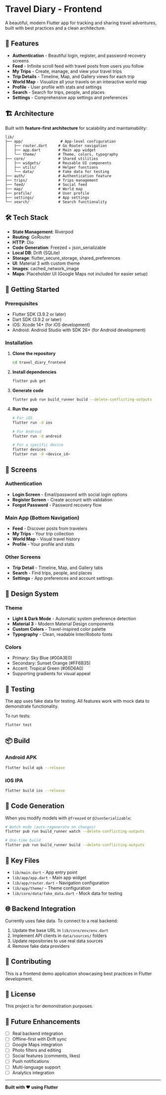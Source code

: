 # Travel Diary - Frontend

A beautiful, modern Flutter app for tracking and sharing travel adventures, built with best practices and a clean architecture.

## 🌟 Features

- **Authentication** - Beautiful login, register, and password recovery screens
- **Feed** - Infinite scroll feed with travel posts from users you follow
- **My Trips** - Create, manage, and view your travel trips
- **Trip Details** - Timeline, Map, and Gallery views for each trip
- **World Map** - Visualize all your travels on an interactive world map
- **Profile** - User profile with stats and settings
- **Search** - Search for trips, people, and places
- **Settings** - Comprehensive app settings and preferences

## 🏗️ Architecture

Built with **feature-first architecture** for scalability and maintainability:

```
lib/
├── app/                 # App-level configuration
│   ├── router.dart     # Go Router navigation
│   ├── app.dart        # Main app widget
│   └── theme/          # Theme, colors, typography
├── core/               # Shared utilities
│   ├── widgets/        # Reusable UI components
│   ├── utils/          # Helper functions
│   └── data/           # Fake data for testing
├── auth/               # Authentication feature
├── trips/              # Trips management
├── feed/               # Social feed
├── map/                # World map
├── profile/            # User profile
├── settings/           # App settings
└── search/             # Search functionality
```

## 🛠️ Tech Stack

- **State Management**: Riverpod
- **Routing**: GoRouter
- **HTTP**: Dio
- **Code Generation**: Freezed + json_serializable
- **Local DB**: Drift (SQLite)
- **Storage**: flutter_secure_storage, shared_preferences
- **UI**: Material 3 with custom theme
- **Images**: cached_network_image
- **Maps**: Placeholder UI (Google Maps not included for easier setup)

## 🚀 Getting Started

### Prerequisites

- Flutter SDK (3.9.2 or later)
- Dart SDK (3.9.2 or later)
- iOS: Xcode 14+ (for iOS development)
- Android: Android Studio with SDK 26+ (for Android development)

### Installation

1. **Clone the repository**
   ```bash
   cd travel_diary_frontend
   ```

2. **Install dependencies**
   ```bash
   flutter pub get
   ```

3. **Generate code**
   ```bash
   flutter pub run build_runner build --delete-conflicting-outputs
   ```

4. **Run the app**
   ```bash
   # For iOS
   flutter run -d ios

   # For Android
   flutter run -d android

   # For a specific device
   flutter devices
   flutter run -d <device_id>
   ```

## 📱 Screens

### Authentication
- **Login Screen** - Email/password with social login options
- **Register Screen** - Create account with validation
- **Forgot Password** - Password recovery flow

### Main App (Bottom Navigation)
- **Feed** - Discover posts from travelers
- **My Trips** - Your trip collection
- **World Map** - Visual travel history
- **Profile** - Your profile and stats

### Other Screens
- **Trip Detail** - Timeline, Map, and Gallery tabs
- **Search** - Find trips, people, and places
- **Settings** - App preferences and account settings

## 🎨 Design System

### Theme
- **Light & Dark Mode** - Automatic system preference detection
- **Material 3** - Modern Material Design components
- **Custom Colors** - Travel-inspired color palette
- **Typography** - Clean, readable Inter/Roboto fonts

### Colors
- Primary: Sky Blue (#00A3E0)
- Secondary: Sunset Orange (#FF6B35)
- Accent: Tropical Green (#06D6A0)
- Supporting gradients for visual appeal

## 🧪 Testing

The app uses fake data for testing. All features work with mock data to demonstrate functionality.

To run tests:
```bash
flutter test
```

## 📦 Build

### Android APK
```bash
flutter build apk --release
```

### iOS IPA
```bash
flutter build ios --release
```

## 🔧 Code Generation

When you modify models with `@freezed` or `@JsonSerializable`:

```bash
# Watch mode (auto-regenerate on changes)
flutter pub run build_runner watch --delete-conflicting-outputs

# One-time build
flutter pub run build_runner build --delete-conflicting-outputs
```

## 📝 Key Files

- `lib/main.dart` - App entry point
- `lib/app/app.dart` - Main app widget
- `lib/app/router.dart` - Navigation configuration
- `lib/app/theme/` - Theme configuration
- `lib/core/data/fake_data.dart` - Mock data for testing

## 🌐 Backend Integration

Currently uses fake data. To connect to a real backend:

1. Update the base URL in `lib/core/env/env.dart`
2. Implement API clients in `data/sources/` folders
3. Update repositories to use real data sources
4. Remove fake data providers

## 🤝 Contributing

This is a frontend demo application showcasing best practices in Flutter development.

## 📄 License

This project is for demonstration purposes.

## 🎯 Future Enhancements

- [ ] Real backend integration
- [ ] Offline-first with Drift sync
- [ ] Google Maps integration
- [ ] Photo filters and editing
- [ ] Social features (comments, likes)
- [ ] Push notifications
- [ ] Multi-language support
- [ ] Analytics integration

---

**Built with ❤️ using Flutter**
